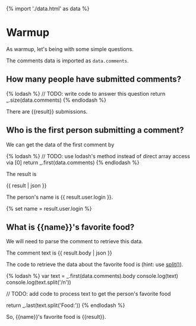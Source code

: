 {% import './data.html' as data %}

# Warmup

As warmup, let's being with some simple questions.

The comments data is imported as `data.comments`.

## How many people have submitted comments?

{% lodash %}
// TODO: write code to answer this question
return _.size(data.comments)
{% endlodash %}

There are {{result}} submissions.

## Who is the first person submitting a comment?

We can get the data of the first comment by

{% lodash %}
// TODO: use lodash's method instead of direct array access via [0]
return _.first(data.comments)
{% endlodash %}

The result is

{{ result | json }}

The person's name is {{ result.user.login }}.

{% set name = result.user.login %}

## What is {{name}}'s favorite food?

We will need to parse the comment to retrieve this data.

The comment text is
{{ result.body | json }}

The code to retrieve the data about the favorite food is (hint: use [split()](https://developer.mozilla.org/en-US/docs/Web/JavaScript/Reference/Global_Objects/String/split)).

{% lodash %}
var text = _.first(data.comments).body
console.log(text)
console.log(text.split('/n'))


// TODO: add code to process text to get the person's favorite food

return _.last(text.split('Food:'))
{% endlodash %}

So, {{name}}'s favorite food is {{result}}.
